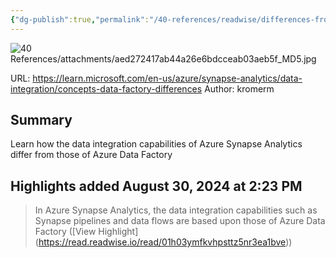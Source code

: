 ```yaml
---
{"dg-publish":true,"permalink":"/40-references/readwise/differences-from-azure-data-factory-azure-synapse-analytics/","tags":["rw/articles"]}
---
```


![40 References/attachments/aed272417ab44a26e6bdcceab03aeb5f_MD5.jpg](/img/user/40%20References/attachments/aed272417ab44a26e6bdcceab03aeb5f_MD5.jpg)
  
URL: https://learn.microsoft.com/en-us/azure/synapse-analytics/data-integration/concepts-data-factory-differences
Author: kromerm

## Summary

Learn how the data integration capabilities of Azure Synapse Analytics differ from those of Azure Data Factory

## Highlights added August 30, 2024 at 2:23 PM
>In Azure Synapse Analytics, the data integration capabilities such as Synapse pipelines and data flows are based upon those of Azure Data Factory ([View Highlight] (https://read.readwise.io/read/01h03ymfkvhpsttz5nr3ea1bve))



